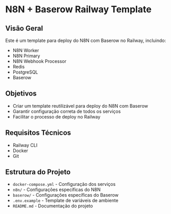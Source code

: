 # N8N + Baserow Railway Template

## Visão Geral
Este é um template para deploy do N8N com Baserow no Railway, incluindo:
- N8N Worker
- N8N Primary
- N8N Webhook Processor
- Redis
- PostgreSQL
- Baserow

## Objetivos
- Criar um template reutilizável para deploy do N8N com Baserow
- Garantir configuração correta de todos os serviços
- Facilitar o processo de deploy no Railway

## Requisitos Técnicos
- Railway CLI
- Docker
- Git

## Estrutura do Projeto
- `docker-compose.yml` - Configuração dos serviços
- `n8n/` - Configurações específicas do N8N
- `baserow/` - Configurações específicas do Baserow
- `.env.example` - Template de variáveis de ambiente
- `README.md` - Documentação do projeto 